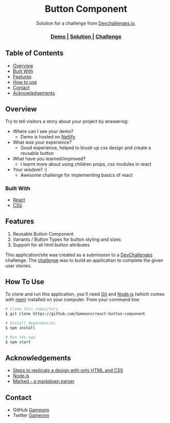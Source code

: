 <!-- Please update value in the {}  -->

<h1 align="center">Button Component</h1>

<div align="center">
   Solution for a challenge from  <a href="http://devchallenges.io" target="_blank">Devchallenges.io</a>.
</div>

<div align="center">
  <h3>
    <a href="https://button-component-dev.netlify.app/">
      Demo
    </a>
    <span> | </span>
    <a href="https://devchallenges.io/solutions/3ZO8TkijklK1VQ4c4NEP">
      Solution
    </a>
    <span> | </span>
    <a href="https://devchallenges.io/challenges/ohgVTyJCbm5OZyTB2gNY">
      Challenge
    </a>
  </h3>
</div>

<!-- TABLE OF CONTENTS -->

## Table of Contents

- [Overview](#overview)
- [Built With](#built-with)
- [Features](#features)
- [How to use](#how-to-use)
- [Contact](#contact)
- [Acknowledgements](#acknowledgements)

<!-- OVERVIEW -->

## Overview

Try to tell visitors a story about your project by answering:

- Where can I see your demo?
  - Demo is hosted on [Netlify](https://button-component-dev.netlify.app/)
- What was your experience?
  - Good experience, helped to brush up css design and create a reusable button
- What have you learned/improved?
  - I learnt more about using children props, css modules in react
- Your wisdom? :)
  - Awesome challenge for implementing basics of react

### Built With

<!-- This section should list any major frameworks that you built your project using. Here are a few examples.-->

- [React](https://reactjs.org/)
- [CSS](https://developer.mozilla.org/en-US/docs/Web/CSS)

## Features

<!-- List the features of your application or follow the template. Don't share the figma file here :) -->

1. Reusable Button Component
2. Variants / Button Types for button styling and sizes
3. Support for all html button attributes

This application/site was created as a submission to a [DevChallenges](https://devchallenges.io/challenges) challenge. The [challenge](https://devchallenges.io/challenges/ohgVTyJCbm5OZyTB2gNY) was to build an application to complete the given user stories.


## How To Use

<!-- This is an example, please update according to your application -->

To clone and run this application, you'll need [Git](https://git-scm.com) and [Node.js](https://nodejs.org/en/download/) (which comes with [npm](http://npmjs.com)) installed on your computer. From your command line:

```bash
# Clone this repository
$ git clone https://github.com/Gameonn/react-button-component

# Install dependencies
$ npm install

# Run the app
$ npm start
```

## Acknowledgements

<!-- This section should list any articles or add-ons/plugins that helps you to complete the project. This is optional but it will help you in the future. For exmpale -->

- [Steps to replicate a design with only HTML and CSS](https://devchallenges-blogs.web.app/how-to-replicate-design/)
- [Node.js](https://nodejs.org/)
- [Marked - a markdown parser](https://github.com/chjj/marked)

## Contact

- GitHub [Gameonn](https://{github.com/Gameonn})
- Twitter [Gameonn](https://twitter.com/Ankit89Jindal)
